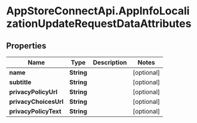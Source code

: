 # AppStoreConnectApi.AppInfoLocalizationUpdateRequestDataAttributes

## Properties

Name | Type | Description | Notes
------------ | ------------- | ------------- | -------------
**name** | **String** |  | [optional] 
**subtitle** | **String** |  | [optional] 
**privacyPolicyUrl** | **String** |  | [optional] 
**privacyChoicesUrl** | **String** |  | [optional] 
**privacyPolicyText** | **String** |  | [optional] 


